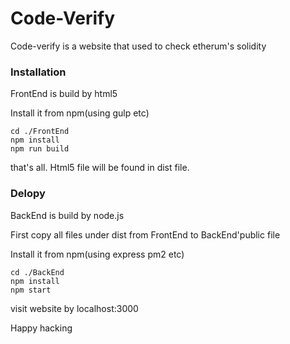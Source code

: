 # Code-Verify

Code-verify is a  website that used to check etherum's solidity

### Installation

FrontEnd is build by html5

Install it from npm(using gulp etc)

```
cd ./FrontEnd
npm install
npm run build 
```
that's all. Html5 file will be found in dist file.

### Delopy

BackEnd is build by node.js

First copy all files under dist from FrontEnd to BackEnd'public file

Install it from npm(using express pm2 etc)

```
cd ./BackEnd
npm install
npm start
```

visit website by localhost:3000

Happy hacking





 




